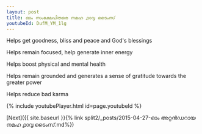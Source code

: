 ```yaml
---
layout: post
title: ഓം സംക്ഷേപിതരെ നമഹ ൧൦൮ ടൈംസ്
youtubeId: DufM_YM_1lg
---
```

 
 
Helps get goodness, bliss and peace and God's blessings
 
Helps remain focused, help generate inner energy 
 
Helps boost physical and mental health 
 
Helps remain grounded and generates a sense of gratitude towards the greater power 
 
Helps reduce bad karma
 
 
 
 


{% include youtubePlayer.html id=page.youtubeId %}
 
[Next]({{ site.baseurl }}{% link  split2/_posts/2015-04-27-ഓം അറ്റൻഡറായ നമഹ ൧൦൮ ടൈംസ്.md%})
 
